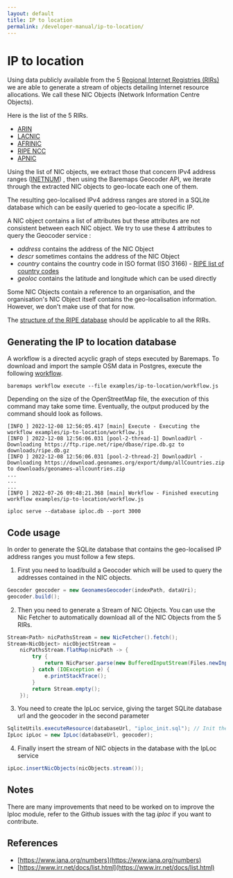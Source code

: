 ```yaml
---
layout: default
title: IP to location
permalink: /developer-manual/ip-to-location/
---
```


# IP to location

Using data publicly available from the 5 [Regional Internet Registries (RIRs)](https://whatismyipaddress.com/rir) 
we are able to generate a stream of objects detailing Internet resource allocations. We call these NIC Objects 
(Network Information Centre Objects).

Here is the list of the 5 RIRs.

 - [ARIN](https://www.arin.net/)
 - [LACNIC](https://www.lacnic.net/)
 - [AFRINIC](https://afrinic.net/)
 - [RIPE NCC](https://www.ripe.net/)
 - [APNIC](https://www.apnic.net/)

Using the list of NIC objects, we extract those that concern IPv4 address ranges ([INETNUM](https://www.ripe.net/manage-ips-and-asns/db/support/documentation/ripe-database-documentation/rpsl-object-types/4-2-descriptions-of-primary-objects/4-2-4-description-of-the-inetnum-object))
, then using the Baremaps Geocoder API, we iterate through the extracted NIC objects to geo-locate each one of them. 

The resulting geo-localised IPv4 address ranges are stored in a SQLite database which can be easily queried to geo-locate a specific IP.

A NIC object contains a list of attributes but these attributes are not consistent between each NIC object. 
We try to use these 4 attributes to query the Geocoder service : 

- *address* contains the address of the NIC Object
- *descr* sometimes contains the address of the NIC Object
- *country* contains the country code in ISO format (ISO 3166) - [RIPE list of country codes](https://www.ripe.net/participate/member-support/list-of-members/list-of-country-codes-and-rirs)
- *geoloc* contains the latitude and longitude which can be used directly

Some NIC Objects contain a reference to an organisation, and the organisation's NIC Object itself contains the 
geo-localisation information. However, we don't make use of that for now.

The [structure of the RIPE database](https://www.ripe.net/manage-ips-and-asns/db/support/documentation/ripe-database-documentation/ripe-database-structure)
should be applicable to all the RIRs.

## Generating the IP to location database

A workflow is a directed acyclic graph of steps executed by Baremaps. To download and import the sample OSM data in Postgres, execute the following [workflow](https://raw.githubusercontent.com/apache/incubator-baremaps/main/examples/ip-to-location/workflow.js).

```
baremaps workflow execute --file examples/ip-to-location/workflow.js
```

Depending on the size of the OpenStreetMap file, the execution of this command may take some time.
Eventually, the output produced by the command should look as follows.

```
[INFO ] 2022-12-08 12:56:05.417 [main] Execute - Executing the workflow examples/ip-to-location/workflow.js
[INFO ] 2022-12-08 12:56:06.031 [pool-2-thread-1] DownloadUrl - Downloading https://ftp.ripe.net/ripe/dbase/ripe.db.gz to downloads/ripe.db.gz
[INFO ] 2022-12-08 12:56:06.031 [pool-2-thread-2] DownloadUrl - Downloading https://download.geonames.org/export/dump/allCountries.zip to downloads/geonames-allcountries.zip
...
...
...
[INFO ] 2022-07-26 09:48:21.368 [main] Workflow - Finished executing workflow examples/ip-to-location/workflow.js
```

```
iploc serve --database iploc.db --port 3000
```

## Code usage

In order to generate the SQLite database that contains the geo-localised IP address ranges you must follow a few steps.

1) First you need to load/build a Geocoder which will be used to query the addresses contained in the NIC objects.

```java
Geocoder geocoder = new GeonamesGeocoder(indexPath, dataUri);
geocoder.build();
```

2) Then you need to generate a Stream of NIC Objects. You can use the Nic Fetcher to automatically download all of the NIC Objects from the 5 RIRs.

```java
Stream<Path> nicPathsStream = new NicFetcher().fetch();
Stream<NicObject> nicObjectStream =
    nicPathsStream.flatMap(nicPath -> {
        try {
            return NicParser.parse(new BufferedInputStream(Files.newInputStream(nicPath)));
        } catch (IOException e) {
            e.printStackTrace();
        }
        return Stream.empty();
    });
```

3) You need to create the IpLoc service, giving the target SQLite database url and the geocoder in the second parameter

```java
SqliteUtils.executeResource(databaseUrl, "iploc_init.sql"); // Init the SQLite database
IpLoc ipLoc = new IpLoc(databaseUrl, geocoder);
```

4) Finally insert the stream of NIC objects in the database with the IpLoc service

```java
ipLoc.insertNicObjects(nicObjects.stream());
```

## Notes

There are many improvements that need to be worked on to improve the Iploc module, refer to the Github issues with the
tag *iploc* if you want to contribute.

## References
- [https://www.iana.org/numbers](https://www.iana.org/numbers)
- [https://www.irr.net/docs/list.html](https://www.irr.net/docs/list.html)
